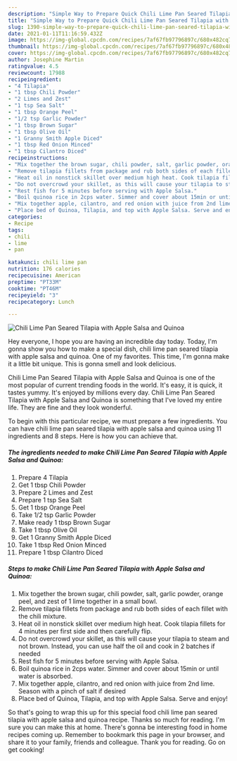 ```yaml
---
description: "Simple Way to Prepare Quick Chili Lime Pan Seared Tilapia with Apple Salsa and Quinoa"
title: "Simple Way to Prepare Quick Chili Lime Pan Seared Tilapia with Apple Salsa and Quinoa"
slug: 1390-simple-way-to-prepare-quick-chili-lime-pan-seared-tilapia-with-apple-salsa-and-quinoa
date: 2021-01-11T11:16:59.432Z
image: https://img-global.cpcdn.com/recipes/7af67fb97796897c/680x482cq70/chili-lime-pan-seared-tilapia-with-apple-salsa-and-quinoa-recipe-main-photo.jpg
thumbnail: https://img-global.cpcdn.com/recipes/7af67fb97796897c/680x482cq70/chili-lime-pan-seared-tilapia-with-apple-salsa-and-quinoa-recipe-main-photo.jpg
cover: https://img-global.cpcdn.com/recipes/7af67fb97796897c/680x482cq70/chili-lime-pan-seared-tilapia-with-apple-salsa-and-quinoa-recipe-main-photo.jpg
author: Josephine Martin
ratingvalue: 4.5
reviewcount: 17988
recipeingredient:
- "4 Tilapia"
- "1 tbsp Chili Powder"
- "2 Limes and Zest"
- "1 tsp Sea Salt"
- "1 tbsp Orange Peel"
- "1/2 tsp Garlic Powder"
- "1 tbsp Brown Sugar"
- "1 tbsp Olive Oil"
- "1 Granny Smith Apple Diced"
- "1 tbsp Red Onion Minced"
- "1 tbsp Cilantro Diced"
recipeinstructions:
- "Mix together the brown sugar, chili powder, salt, garlic powder, orange peel, and zest of 1 lime together in a small bowl."
- "Remove tilapia fillets from package and rub both sides of each fillet with the chili mixture."
- "Heat oil in nonstick skillet over medium high heat. Cook tilapia fillets for 4 minutes per first side and then carefully flip."
- "Do not overcrowd your skillet, as this will cause your tilapia to steam and not brown. Instead, you can use half the oil and cook in 2 batches if needed"
- "Rest fish for 5 minutes before serving with Apple Salsa."
- "Boil quinoa rice in 2cps water. Simmer and cover about 15min or until water is absorbed."
- "Mix together apple, cilantro, and red onion with juice from 2nd lime. Season with a pinch of salt if desired"
- "Place bed of Quinoa, Tilapia, and top with Apple Salsa. Serve and enjoy!"
categories:
- Recipe
tags:
- chili
- lime
- pan

katakunci: chili lime pan 
nutrition: 176 calories
recipecuisine: American
preptime: "PT33M"
cooktime: "PT46M"
recipeyield: "3"
recipecategory: Lunch

---
```



![Chili Lime Pan Seared Tilapia with Apple Salsa and Quinoa](https://img-global.cpcdn.com/recipes/7af67fb97796897c/680x482cq70/chili-lime-pan-seared-tilapia-with-apple-salsa-and-quinoa-recipe-main-photo.jpg)

Hey everyone, I hope you are having an incredible day today. Today, I'm gonna show you how to make a special dish, chili lime pan seared tilapia with apple salsa and quinoa. One of my favorites. This time, I'm gonna make it a little bit unique. This is gonna smell and look delicious.



Chili Lime Pan Seared Tilapia with Apple Salsa and Quinoa is one of the most popular of current trending foods in the world. It's easy, it is quick, it tastes yummy. It's enjoyed by millions every day. Chili Lime Pan Seared Tilapia with Apple Salsa and Quinoa is something that I've loved my entire life. They are fine and they look wonderful.


To begin with this particular recipe, we must prepare a few ingredients. You can have chili lime pan seared tilapia with apple salsa and quinoa using 11 ingredients and 8 steps. Here is how you can achieve that.

<!--inarticleads1-->

##### The ingredients needed to make Chili Lime Pan Seared Tilapia with Apple Salsa and Quinoa:

1. Prepare 4 Tilapia
1. Get 1 tbsp Chili Powder
1. Prepare 2 Limes and Zest
1. Prepare 1 tsp Sea Salt
1. Get 1 tbsp Orange Peel
1. Take 1/2 tsp Garlic Powder
1. Make ready 1 tbsp Brown Sugar
1. Take 1 tbsp Olive Oil
1. Get 1 Granny Smith Apple Diced
1. Take 1 tbsp Red Onion Minced
1. Prepare 1 tbsp Cilantro Diced




<!--inarticleads2-->

##### Steps to make Chili Lime Pan Seared Tilapia with Apple Salsa and Quinoa:

1. Mix together the brown sugar, chili powder, salt, garlic powder, orange peel, and zest of 1 lime together in a small bowl.
1. Remove tilapia fillets from package and rub both sides of each fillet with the chili mixture.
1. Heat oil in nonstick skillet over medium high heat. Cook tilapia fillets for 4 minutes per first side and then carefully flip.
1. Do not overcrowd your skillet, as this will cause your tilapia to steam and not brown. Instead, you can use half the oil and cook in 2 batches if needed
1. Rest fish for 5 minutes before serving with Apple Salsa.
1. Boil quinoa rice in 2cps water. Simmer and cover about 15min or until water is absorbed.
1. Mix together apple, cilantro, and red onion with juice from 2nd lime. Season with a pinch of salt if desired
1. Place bed of Quinoa, Tilapia, and top with Apple Salsa. Serve and enjoy!




So that's going to wrap this up for this special food chili lime pan seared tilapia with apple salsa and quinoa recipe. Thanks so much for reading. I'm sure you can make this at home. There's gonna be interesting food in home recipes coming up. Remember to bookmark this page in your browser, and share it to your family, friends and colleague. Thank you for reading. Go on get cooking!
